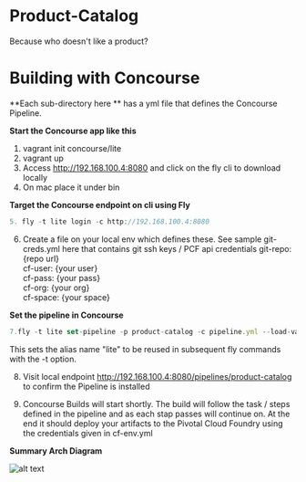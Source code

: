 # Product-Catalog

Because who doesn't like a product?

# Building with Concourse  

**Each sub-directory here ** has a yml file that defines the Concourse Pipeline.

**Start the Concourse app like this** 

1. vagrant init concourse/lite  
2. vagrant up  
3. Access http://192.168.100.4:8080 and click on the fly cli to download locally
4. On mac place it under bin 

**Target the Concourse endpoint on cli using Fly** 
```javascript
5. fly -t lite login -c http://192.168.100.4:8080  
```
6. Create a file on your local env which defines these. See sample git-creds.yml here that contains git ssh keys / PCF api credentials
        git-repo: {repo url}  
        cf-user: {your user}  
        cf-pass: {your pass}  
        cf-org: {your org}  
        cf-space: {your space}  

**Set the pipeline in Concourse**
```javascript
7.fly -t lite set-pipeline -p product-catalog -c pipeline.yml --load-vars-from git-creds.yml
```
This sets the alias name "lite" to be reused in subsequent fly commands with the -t option. 
  
8. Visit local endpoint http://192.168.100.4:8080/pipelines/product-catalog  to confirm the Pipeline is installed 
  
9. Concourse Builds will start shortly. The build will follow the task / steps defined in the pipeline and as each stap passes will continue on. At the end it should deploy your artifacts to the Pivotal Cloud Foundry using the credentials given in cf-env.yml

**Summary Arch Diagram**

![alt text](https://github.com/jferguson-pivotal/product-catalog/blob/master/Product-Microservice.png "Summary Arch Diagram..in progress")

